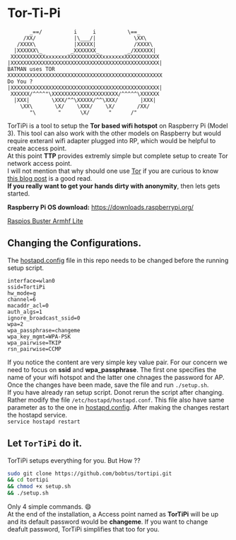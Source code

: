 # Tor-Ti-Pi
```
       _==/          i     i          \==_
     /XX/            |\___/|            \XX\
   /XXXX\            |XXXXX|            /XXXX\
  |XXXXXX\_         _XXXXXXX_         _/XXXXXX|
 XXXXXXXXXXXxxxxxxxXXXXXXXXXXXxxxxxxxXXXXXXXXXXX
|XXXXXXXXXXXXXXXXXXXXXXXXXXXXXXXXXXXXXXXXXXXXXXX|                             BATMAN uses TOR
XXXXXXXXXXXXXXXXXXXXXXXXXXXXXXXXXXXXXXXXXXXXXXXXX                                 Do You ?
|XXXXXXXXXXXXXXXXXXXXXXXXXXXXXXXXXXXXXXXXXXXXXXX|
 XXXXXX/^^^^"\XXXXXXXXXXXXXXXXXXXXX/^^^^^\XXXXXX
  |XXX|       \XXX/^^\XXXXX/^^\XXX/       |XXX|
    \XX\       \X/    \XXX/    \X/       /XX/
       "\       "      \X/      "      /" 

```
TorTiPi is a tool to setup the **Tor based wifi hotspot**  on Raspberry Pi (Model 3). This tool can also work with the other models on Raspberry but would require exteranl wifi  adapter plugged into RP, which would be helpful to create access point.  
At this point **TTP** provides extremly simple but complete setup to create Tor network access point.  
I will not mention that why should one use [Tor](https://en.wikipedia.org/wiki/Tor_(anonymity_network)) if you are curious to know [this blog post](https://www.eff.org/deeplinks/2014/06/why-you-should-use-tor) is a good read.  
**If you really want to get your hands dirty with anonymity**, then lets gets started.

**Raspberry Pi OS download:**
https://downloads.raspberrypi.org/

[Raspios Buster Armhf Lite](https://downloads.raspberrypi.org/raspios_oldstable_lite_armhf/images/raspios_oldstable_lite_armhf-2022-04-07/2022-04-04-raspios-buster-armhf-lite.img.xz)


Changing the Configurations.
---
The [hostapd.config](/hostapd.config) file in this repo needs to be changed before the running setup script.
```
interface=wlan0
ssid=TortiPi
hw_mode=g
channel=6
macaddr_acl=0
auth_algs=1
ignore_broadcast_ssid=0
wpa=2
wpa_passphrase=changeme
wpa_key_mgmt=WPA-PSK
wpa_pairwise=TKIP
rsn_pairwise=CCMP
```
If you notice the content are very simple key value pair. For our concern we need to focus on **ssid** and **wpa_passphrase**. The first one specifies the name of your wifi hotspot and the latter one chnages the password for AP.
Once the changes have been made, save the file and run `./setup.sh`.  
If you have already ran setup script. Donot rerun the script after changing. Rather modify the file `/etc/hostapd/hostapd.conf`. This file also have same parameter as to the one in [hostapd.config](/hostapd.config). After making the changes restart the hostapd service.  
`service hostapd restart`


Let `TorTiPi` do it.
---
TorTiPi setups everything for you. But How ??  
```bash
sudo git clone https://github.com/bobtus/tortipi.git
&& cd tortipi
&& chmod +x setup.sh
&& ./setup.sh
```
Only 4 simple commands. :smile:  
At the end of the installation, a Access point named as **TorTiPi** will be up and its default password would be **changeme**.
If you want to change deafult password, TorTiPi simplifies that too for you.  


